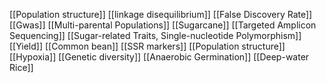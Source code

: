 [[Population structure]]
[[linkage disequilibrium]]
[[False Discovery Rate]]
[[Gwas]]
[[Multi-parental Populations]]
[[Sugarcane]]
[[Targeted Amplicon Sequencing]]
[[Sugar-related Traits, Single-nucleotide Polymorphism]]
[[Yield]]
[[Common bean]]
[[SSR markers]]
[[Population structure]]
[[Hypoxia]]
[[Genetic diversity]]
[[Anaerobic Germination]]
[[Deep-water Rice]]
